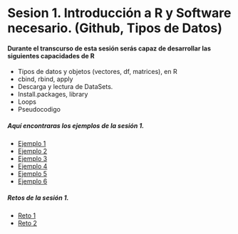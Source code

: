 # Sesion 1. Introducción a R y Software necesario. (Github, Tipos de Datos)

#### Durante el transcurso de esta sesión serás capaz de desarrollar las siguientes capacidades de R 

- Tipos de datos y objetos (vectores, df, matrices), en R
- cbind, rbind, apply
- Descarga y lectura de DataSets.
- Install.packages, library
- Loops
- Pseudocodigo


##### Aquí encontraras los ejemplos de la sesión 1.
- [Ejemplo 1](https://github.com/ecoronadoj/Sesion_1/tree/main/Ejemplo_01)
- [Ejemplo 2](https://github.com/ecoronadoj/Sesion_1/tree/main/Ejemplo_02)
- [Ejemplo 3](https://github.com/ecoronadoj/Sesion_1/tree/main/Ejemplo_03)
- [Ejemplo 4](https://github.com/ecoronadoj/Sesion_1/tree/main/Ejemplo_04)
- [Ejemplo 5](https://github.com/ecoronadoj/Sesion_1/tree/main/Ejemplo_05)
- [Ejemplo 6](https://github.com/ecoronadoj/Sesion_1/tree/main/Ejemplo_06)

##### Retos de la sesión 1.
- [Reto 1](https://github.com/ecoronadoj/Sesion_1/tree/main/Reto_1)
- [Reto 2]()

